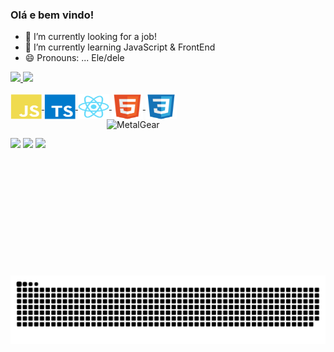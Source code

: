 ### Olá e bem vindo!

- 🔭 I’m currently looking for a job!
- 🌱 I’m currently learning JavaScript & FrontEnd
- 😄 Pronouns: ... Ele/dele
 <div>
  <a href="https://github.com/MarcusNaufel">
  <img height="180em" src="https://github-readme-stats.vercel.app/api?username=MarcusNaufel&show_icons=true&theme=radical&include_all_commits=true&count_private=true"/>
  <img height="180em" src="https://github-readme-stats.vercel.app/api/top-langs/?username=MarcusNaufel&layout=compact&langs_count=7&theme=tokyonight"/>
</div>
<div style="display: inline_block"><br>
  <img align="center" alt="Marcus-Js" height="40" width="50" src="https://raw.githubusercontent.com/devicons/devicon/master/icons/javascript/javascript-plain.svg">
  <img align="center" alt="Marcus-Ts" height="40" width="50" src="https://raw.githubusercontent.com/devicons/devicon/master/icons/typescript/typescript-plain.svg">
  <img align="center" alt="Marcus-React" height="40" width="50" src="https://raw.githubusercontent.com/devicons/devicon/master/icons/react/react-original.svg">
  <img align="center" alt="Marcus-HTML" height="40" width="50" src="https://raw.githubusercontent.com/devicons/devicon/master/icons/html5/html5-original.svg">
  <img align="center" alt="Marcus-CSS" height="40" width="50" src="https://raw.githubusercontent.com/devicons/devicon/master/icons/css3/css3-original.svg">
  <img align="right" alt="MetalGear" height="250" width="350" src="https://media.giphy.com/media/lfpwRGOHLZXsA/giphy.gif">
  
</div>
  
  ##
<div>
  
  <a href="https://www.instagram.com/marcus_naufel/" target="_blank"><img src="https://img.shields.io/badge/-Instagram-%23E4405F?style=for-the-badge&logo=instagram&logoColor=white" target="blank"></a>
  <a href="https://www.linkedin.com/in/marcus-naufel-617207199/" target="_blank"><img src="https://img.shields.io/badge/-LinkedIn-%230077B5?style=for-the-badge&logo=linkedin&logoColor=white" target="_blank"></a> 
  <a href = "https://twitter.com/mvnaufel"><img src="https://img.shields.io/badge/Twitter-1DA1F2?style=for-the-badge&logo=twitter&logoColor=white" target="blank"></a>
  
 ![Snake animation](https://github.com/MarcusNaufel/MarcusNaufel/blob/output/github-contribution-grid-snake.svg)
  
  </div>
